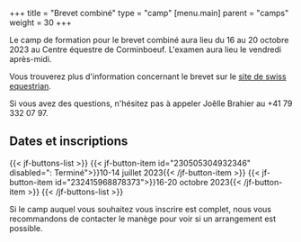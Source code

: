 +++
title = "Brevet combiné"
type = "camp"
[menu.main]
  parent = "camps"
  weight = 30
+++

Le camp de formation pour le brevet combiné aura lieu
du 16 au 20 octobre 2023
au Centre équestre de Corminboeuf. L'examen aura lieu le vendredi après-midi.

Vous trouverez plus d'information concernant le brevet sur le [site de swiss equestrian](https://www.swiss-equestrian.ch/fr/Sport/Brevets/Combine.html).

Si vous avez des questions, n'hésitez pas à appeler Joêlle Brahier au +41 79 332 07 97.

## Dates et inscriptions

{{< jf-buttons-list >}}
{{< jf-button-item id="230505304932346" disabled=": Terminé">}}10-14 juillet 2023{{< /jf-button-item >}}
{{< jf-button-item id="232415968878373">}}16-20 octobre 2023{{< /jf-button-item >}}
{{< /jf-buttons-list >}}

Si le camp auquel vous souhaitez vous inscrire est complet, nous vous recommandons
de contacter le manège pour voir si un arrangement est possible.